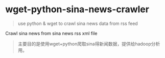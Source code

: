 # wget-python-sina-news-crawler
>use python &amp; wget to crawl sina news data from rss feed

Crawl sina news from sina news rss xml file

>主要目的是使用wget+python爬取sina得新闻数据，提供给hadoop分析用。
